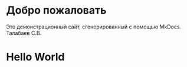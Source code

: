 # Добро пожаловать

Это демонстрационный сайт, сгенерированный с помощью MkDocs.
Талабаев С.В.

# Hello World
